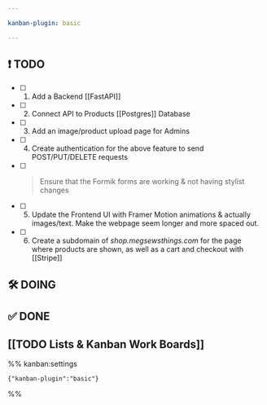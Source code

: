```yaml
---

kanban-plugin: basic

---
```


## ❗ TODO

- [ ] 1. Add a Backend [[FastAPI]]
- [ ] 2. Connect API to Products [[Postgres]] Database
- [ ] 3. Add an image/product upload page for Admins
- [ ] 4. Create authentication for the above feature to send POST/PUT/DELETE requests
- [ ] > Ensure that the Formik forms are working & not having stylist changes
- [ ] 5. Update the Frontend UI with Framer Motion animations & actually images/text. Make the webpage seem longer and more spaced out.
- [ ] 6. Create a subdomain of *shop.megsewsthings.com* for the page where products are shown, as well as a cart and checkout with [[Stripe]]


## 🛠️  DOING



## ✅ DONE



## [[TODO Lists & Kanban Work Boards]]





%% kanban:settings
```
{"kanban-plugin":"basic"}
```
%%